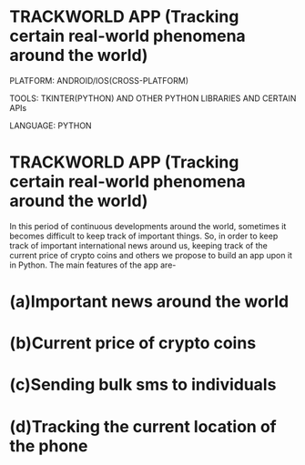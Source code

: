 # TRACKWORLD APP (Tracking certain real-world phenomena around the world)

PLATFORM: ANDROID/IOS(CROSS-PLATFORM)

TOOLS: TKINTER(PYTHON) AND OTHER PYTHON LIBRARIES AND CERTAIN APIs

LANGUAGE: PYTHON

# TRACKWORLD APP (Tracking certain real-world phenomena around the world)

In this period of continuous developments around the world, sometimes it becomes difficult to keep track of important things. So, in order to keep track of important international news around us, keeping track of the current price of crypto coins and others we propose to build an app upon it in Python. The main features of the app are-

# (a)Important news around the world
# (b)Current price of crypto coins
# (c)Sending bulk sms to individuals
# (d)Tracking the current location of the phone
